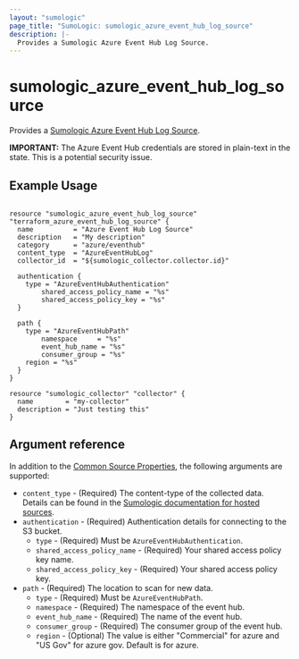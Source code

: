 ```yaml
---
layout: "sumologic"
page_title: "SumoLogic: sumologic_azure_event_hub_log_source"
description: |-
  Provides a Sumologic Azure Event Hub Log Source.
---
```


# sumologic_azure_event_hub_log_source
Provides a [Sumologic Azure Event Hub Log Source][2].

__IMPORTANT:__ The Azure Event Hub credentials are stored in plain-text in the state. This is a potential security issue.

## Example Usage
```hcl

resource "sumologic_azure_event_hub_log_source" "terraform_azure_event_hub_log_source" {
  name          = "Azure Event Hub Log Source"
  description   = "My description"
  category      = "azure/eventhub"
  content_type  = "AzureEventHubLog"
  collector_id  = "${sumologic_collector.collector.id}"

  authentication {
    type = "AzureEventHubAuthentication"
		shared_access_policy_name = "%s"
		shared_access_policy_key = "%s"
  }

  path {
    type = "AzureEventHubPath"
		namespace     = "%s"
		event_hub_name = "%s"
		consumer_group = "%s"
    region = "%s"
  }
}

resource "sumologic_collector" "collector" {
  name        = "my-collector"
  description = "Just testing this"
}
```

## Argument reference

In addition to the [Common Source Properties](https://registry.terraform.io/providers/SumoLogic/sumologic/latest/docs#common-source-properties), the following arguments are supported:

 - `content_type` - (Required) The content-type of the collected data. Details can be found in the [Sumologic documentation for hosted sources][1].
 - `authentication` - (Required) Authentication details for connecting to the S3 bucket.
     + `type` - (Required) Must be `AzureEventHubAuthentication`.
     + `shared_access_policy_name` - (Required) Your shared access policy key name.
     + `shared_access_policy_key` - (Required) Your shared access policy key.
 - `path` - (Required) The location to scan for new data.
     + `type` - (Required) Must be `AzureEventHubPath`.
     + `namespace` - (Required) The namespace of the event hub. 
     + `event_hub_name` - (Required) The name of the event hub.
     + `consumer_group` - (Required) The consumer group of the event hub.
     + `region` - (Optional) The value is either "Commercial" for azure and "US Gov" for azure gov. Default is for azure.

[1]: https://help.sumologic.com/Send_Data/Sources/03Use_JSON_to_Configure_Sources/JSON_Parameters_for_Hosted_Sources
[2]: https://help.sumologic.com/03Send-Data/Sources/02Sources-for-Hosted-Collectors/XXX
